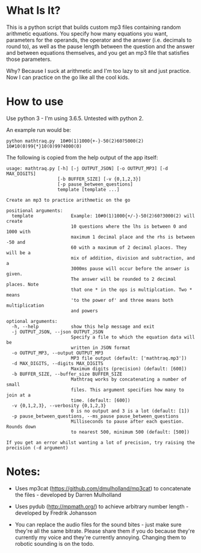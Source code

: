 # What Is It?

This is a python script that builds custom mp3 files containing random arithmetic equations. You specify how
many equations you want, parameters for the operands, the operator and the answer (i.e. decimals to round to), as well as
the pause length between the question and the answer and between equations themselves, and you get an mp3 file that satisfies those parameters.

Why? Because I suck at arithmetic and I'm too lazy to sit and just practice. Now I can practice on the go like all the cool kids.

# How to use

Use python 3 - I'm using 3.6.5. Untested with python 2. 

An example run would be:

```
python mathtraq.py  10#0(1)1000{+-}-50(2)60?5000(2) 10#10(0)99{*}10(0)99?4000(0)
```

The following is copied from the help output of the app itself:

```
usage: mathtraq.py [-h] [-j OUTPUT_JSON] [-o OUTPUT_MP3] [-d MAX_DIGITS]
                   [-b BUFFER_SIZE] [-v {0,1,2,3}]
                   [-p pause_between_questions]
                   template [template ...]

Create an mp3 to practice arithmetic on the go

positional arguments:
  template              Example: 10#0(1)1000{+/-}-50(2)60?3000(2) will create
                        10 questions where the lhs is between 0 and 1000 with
                        maximum 1 decimal place and the rhs is between -50 and
                        60 with a maximum of 2 decimal places. They will be a
                        mix of addition, division and subtraction, and a
                        3000ms pause will occur before the answer is given.
                        The answer will be rounded to 2 decimal places. Note
                        that one * in the ops is multiplcation. Two * means
                        'to the power of' and three means both multiplication
                        and powers

optional arguments:
  -h, --help            show this help message and exit
  -j OUTPUT_JSON, --json OUTPUT_JSON
                        Specify a file to which the equation data will be
                        written in JSON format
  -o OUTPUT_MP3, --output OUTPUT_MP3
                        MP3 file output (default: ['mathtraq.mp3'])
  -d MAX_DIGITS, --digits MAX_DIGITS
                        Maximum digits (precision) (default: [600])
  -b BUFFER_SIZE, --buffer_size BUFFER_SIZE
                        Mathtraq works by concatenating a number of small
                        files. This argument specifies how many to join at a
                        time. (default: [600])
  -v {0,1,2,3}, --verbosity {0,1,2,3}
                        0 is no output and 3 is a lot (default: [1])
  -p pause_between_questions, --ms_pause pause_between_questions
                        Milliseconds to pause after each question. Rounds down
                        to nearest 500, minimum 500 (default: [500])

If you get an error whilst wanting a lot of precision, try raising the
precision (-d argument)
```

# Notes:

* Uses mp3cat (https://github.com/dmulholland/mp3cat) to concatenate the files - developed by Darren Mulholland

* Uses pydub (http://mpmath.org/) to achieve arbitrary number length - developed by Fredrik Johansson

* You can replace the audio files for the sound bites - just make sure they're all the same bitrate. Please share them if you do because they're currently my voice and they're currently annoying. Changing them to robotic sounding is on the todo.